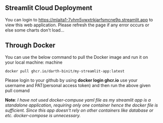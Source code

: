 ## Streamlit Cloud Deployment 
You can login to https://mlaita1-7vhm5vwxtrkjarfsmcne9q.streamlit.app to view this web application. Please refresh the page if any error occurs or else some charts don't load... 

## Through Docker 
You can use the below command to pull the Docker image and run it on your local machine: machine

```docker pull ghcr.io/darth-binit/my-streamlit-app:latest```

Please login to your github by using  **docker login ghcr.io**  use your username and PAT(personal access token) and then run the above given pull comand 

**Note**: *I have not used docker-compuse yaml file as my streamlit app is a standalone application, requiring only one container hence the docker file is sufficient. Since this app doesn't rely on other containers like database or etc. docker-compose is unnecessary.*


